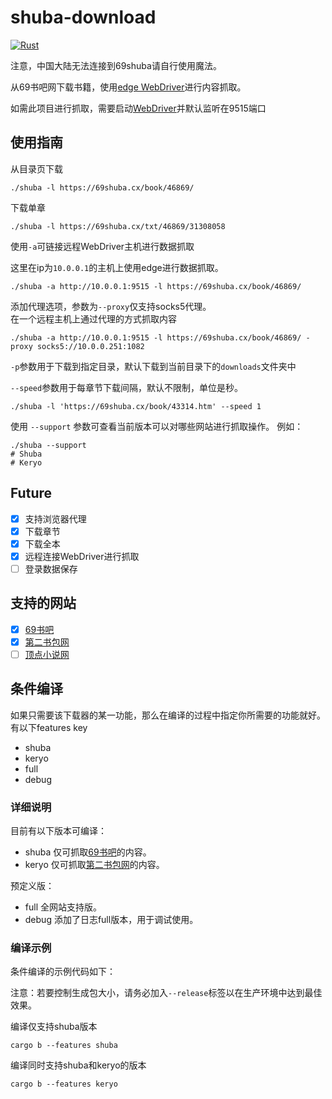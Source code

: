 # shuba-download
[![Rust](https://github.com/ChengCY-2254/shuba/actions/workflows/rust.yml/badge.svg)](https://github.com/ChengCY-2254/shuba/actions/workflows/rust.yml)

注意，中国大陆无法连接到69shuba请自行使用魔法。

从69书吧网下载书籍，使用[edge WebDriver](https://developer.microsoft.com/en-us/microsoft-edge/tools/webdriver/)进行内容抓取。

如需此项目进行抓取，需要启动[WebDriver](https://developer.microsoft.com/en-us/microsoft-edge/tools/webdriver/)并默认监听在9515端口

## 使用指南

从目录页下载
```shell
./shuba -l https://69shuba.cx/book/46869/
```

下载单章
```shell
./shuba -l https://69shuba.cx/txt/46869/31308058
```

使用`-a`可链接远程WebDriver主机进行数据抓取<br/>

这里在ip为`10.0.0.1`的主机上使用edge进行数据抓取。
```shell
./shuba -a http://10.0.0.1:9515 -l https://69shuba.cx/book/46869/
```

添加代理选项，参数为`--proxy`仅支持socks5代理。<br/>
在一个远程主机上通过代理的方式抓取内容
```shell
./shuba -a http://10.0.0.1:9515 -l https://69shuba.cx/book/46869/ -proxy socks5://10.0.0.251:1082
```

`-p`参数用于下载到指定目录，默认下载到当前目录下的`downloads`文件夹中

`--speed`参数用于每章节下载间隔，默认不限制，单位是秒。
```shell
./shuba -l 'https://69shuba.cx/book/43314.htm' --speed 1
```

使用 `--support` 参数可查看当前版本可以对哪些网站进行抓取操作。
例如：
```shell
./shuba --support
# Shuba
# Keryo
```

## Future
- [x] 支持浏览器代理
- [x] 下载章节
- [x] 下载全本
- [x] 远程连接WebDriver进行抓取
- [ ] 登录数据保存

## 支持的网站
- [x] [69书吧](https://69shuba.cx/)
- [x] [第二书包网](https://www.keryo.net/)
- [ ] [顶点小说网](https://www.ddxs.com)

## 条件编译
如果只需要该下载器的某一功能，那么在编译的过程中指定你所需要的功能就好。
有以下features key
- shuba
- keryo
- full
- debug

### 详细说明

目前有以下版本可编译：

- shuba 仅可抓取[69书吧](https://69shuba.cx/)的内容。
- keryo 仅可抓取[第二书包网](https://www.keryo.net/)的内容。

预定义版：

- full 全网站支持版。
- debug 添加了日志full版本，用于调试使用。

### 编译示例

条件编译的示例代码如下：

注意：若要控制生成包大小，请务必加入`--release`标签以在生产环境中达到最佳效果。

编译仅支持shuba版本
```shell
cargo b --features shuba
```

编译同时支持shuba和keryo的版本
```shell
cargo b --features keryo
```
